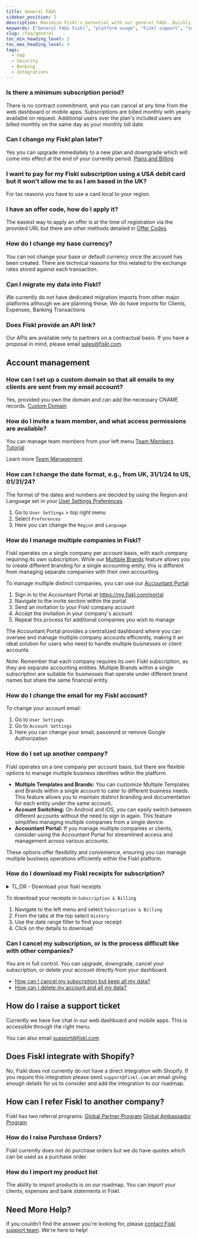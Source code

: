 ```yaml
---
title: General FAQs
sidebar_position: 2
description: Maximize Fiskl's potential with our general FAQs. Quickly find answers to platform-related questions and enhance your productivity.
keywords: ["General FAQs Fiskl", "platform usage", "Fiskl support", "small business tools", "help center"]
slug: /faq/general
toc_min_heading_level: 2
toc_max_heading_level: 4
tags:
  - FAQ
  - Security
  - Banking
  - Integrations
---
```


### Is there a minimum subscription period?

There is no contract commitment, and you can cancel at any time from the web dashboard or mobile apps. Subscriptions are billed monthly with yearly available on request. Additional users over the plan's included users are billed monthly on the same day as your monthly bill date.

### Can I change my Fiskl plan later?

Yes you can upgrade immediately to a new plan and downgrade which will come into effect at the end of your currently period. [Plans and Billing](/docs/category/plans-and-billing)

### I want to pay for my Fiskl subscription using a USA debit card but it won't allow me to as I am based in the UK?

For tax reasons you have to use a card local to your region.

### I have an offer code, how do I apply it?

The easiest way to apply an offer is at the time of registration via the provided URL but there are other methods detailed in [Offer Codes](../Plans-Billing/apply-offer-or-partner-code.md)

### How do I change my base currency?

You can not change your base or default currency once the account has been created. There are technical reasons for this related to the exchange rates stored against each transaction.

### Can I migrate my data into Fiskl?

We currently do not have dedicated migration imports from other major platforms although we are planning these. We do have imports for Clients, Expenses, Banking Transactions

### Does Fiskl provide an API link?

Our APIs are available only to partners on a contractual basis. If you have a proposal in mind, please email sales@fiskl.com.

## Account management

### How can I set up a custom domain so that all emails to my clients are sent from my email account?

Yes, provided you own the domain and can add the necessary CNAME records. [Custom Domain](../Settings-Configurations/invoice-and-quote-settings.md#custom-domain)

### How do I invite a team member, and what access permissions are available?

You can manage team members from your left menu [Team Members Tutorial](/docs/tutorials/account/invite-team-members)

Learn more [Team Management](../Settings-Configurations/user-management.md)

### How can I change the date format, e.g., from UK, 31/1/24 to US, 01/31/24?

The format of the dates and numbers are decided by using the Region and Language set in your [User Settings Preferences](https://my.fiskl.com/user-settings/preferences)

1. Go to `User Settings` > top right menu
1. Select `Preferences`
1. Here you can change the `Region` and `Language`

### How do I manage multiple companies in Fiskl?

Fiskl operates on a single company per account basis, with each company requiring its own subscription. While our [Multiple Brands](/docs/Settings-Configurations/templates-and-brands.md) feature allows you to create different branding for a single accounting entity, this is different from managing separate companies with their own accounting.

To manage multiple distinct companies, you can use our [Accountant Portal](/docs/Core-Features/Accounting-Portal/getting-started-accounting-portal.md):

1. Sign in to the Accountant Portal at https://my.fiskl.com/portal
2. Navigate to the invite section within the portal
3. Send an invitation to your Fiskl company account
4. Accept the invitation in your company's account
5. Repeat this process for additional companies you wish to manage

The Accountant Portal provides a centralized dashboard where you can oversee and manage multiple company accounts efficiently, making it an ideal solution for users who need to handle multiple businesses or client accounts.

Note: Remember that each company requires its own Fiskl subscription, as they are separate accounting entities. Multiple Brands within a single subscription are suitable for businesses that operate under different brand names but share the same financial entity.


### How do I change the email for my Fiskl account?

To change your account email:

1. Go to `User Settings`
1. Go to `Account Settings`
1. Here you can change your email, password or remove Google Authorization

### How do I set up another company?

Fiskl operates on a one company per account basis, but there are flexible options to manage multiple business identities within the platform.

- **Multiple Templates and Brands:** You can customize Multiple Templates and Brands within a single account to cater to different business needs. This feature allows you to maintain distinct branding and documentation for each entity under the same account.
- **Account Switching:** On Android and iOS, you can easily switch between different accounts without the need to sign in again. This feature simplifies managing multiple companies from a single device.
- **Accountant Portal:** If you manage multiple companies or clients, consider using the Accountant Portal for streamlined access and management across various accounts.

These options offer flexibility and convenience, ensuring you can manage multiple business operations efficiently within the Fiskl platform.

### How do I download my Fiskl receipts for subscription?

<details>

  <summary>TL;DR - Download your fiskl receipts</summary>

  <div style={{ position: 'relative', paddingBottom: '56.25%', height: 0, width: '100%' }}>
<iframe
style={{ position: 'absolute', top: 0, left: 0, width: '100%', height: '100%', border: 0 }}
src="https://demo.fiskl.com/e/cm0wiaw260025me0cume8ts42/tour"
allowFullScreen
webkitallowfullscreen="true"
mozallowfullscreen="true"
allowtransparency="true"
></iframe>
</div>
</details>

To download your receipts in `Subscription & Billing`

1. Navigate to the left menu and select `Subscription & Billing`
1. From the tabs at the top select `History`
1. Use the date range filter to find your receipt
1. Click on the details to download

### Can I cancel my subscription, or is the process difficult like with other companies?

You are in full control. You can upgrade, downgrade, cancel your subscription, or delete your account directly from your dashboard.

- [How can I cancel my subscription but keep all my data?](../Plans-Billing/cancel-subscription.md)
- [How can I delete my account and all my data?](../Plans-Billing/delete-account.md)

## How do I raise a support ticket

Currently we have live chat in our web dashboard and mobile apps. This is accessible through the right menu.

You can also email support@fiskl.com

## Does Fiskl integrate with Shopify?

No, Fiskl does not currently do not have a direct integration with Shopify.
If you require this integration please send `support@fiskl.com` an email giving enough details for us to consider and add the integration to our roadmap.

## How can I refer Fiskl to another company?  

Fiskl has two referral programs:
[Global Partner Program](https://fiskl.com/partners/business/)
[Global Ambassador Program](https://fiskl.com/partners/ambassador)  

### How do I raise Purchase Orders?

Fiskl currently does not do purchase orders but we do have quotes which can be used as a purchase order.


### How do I import my product list

The ability to import products is on our roadmap. You can import your clients, expenses and bank statements in Fiskl.


## Need More Help?

If you couldn't find the answer you're looking for, please [contact Fiskl support team](mailto:support@fiskl.com). We're here to help!
